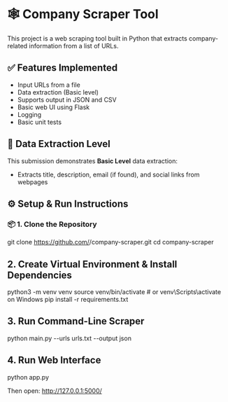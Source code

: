 # 🕸️ Company Scraper Tool

This project is a web scraping tool built in Python that extracts company-related information from a list of URLs.

## ✅ Features Implemented

- Input URLs from a file
- Data extraction (Basic level)
- Supports output in JSON and CSV
- Basic web UI using Flask
- Logging
- Basic unit tests

## 🧩 Data Extraction Level

This submission demonstrates **Basic Level** data extraction:
- Extracts title, description, email (if found), and social links from webpages

## ⚙️ Setup & Run Instructions

### 📦 1. Clone the Repository

git clone https://github.com/<your-username>/company-scraper.git
cd company-scraper


## 2. Create Virtual Environment & Install Dependencies 

python3 -m venv venv
source venv/bin/activate  # or venv\Scripts\activate on Windows
pip install -r requirements.txt

## 3. Run Command-Line Scraper

python main.py --urls urls.txt --output json

## 4. Run Web Interface

python app.py

Then open: http://127.0.0.1:5000/


